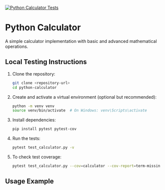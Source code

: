 [![Python Calculator Tests](https://github.com/swanshiv/python_test_repo/actions/workflows/python-tests.yml/badge.svg?branch=main)](https://github.com/swanshiv/python_test_repo/actions/workflows/python-tests.yml)

# Python Calculator

A simple calculator implementation with basic and advanced mathematical operations.

## Local Testing Instructions

1. Clone the repository:
   ```bash
   git clone <repository-url>
   cd python-calculator
   ```

2. Create and activate a virtual environment (optional but recommended):
   ```bash
   python -m venv venv
   source venv/bin/activate  # On Windows: venv\Scripts\activate
   ```

3. Install dependencies:
   ```bash
   pip install pytest pytest-cov
   ```

4. Run the tests:
   ```bash
   pytest test_calculator.py -v
   ```

5. To check test coverage:
   ```bash
   pytest test_calculator.py --cov=calculator --cov-report=term-missing
   ```

## Usage Example 